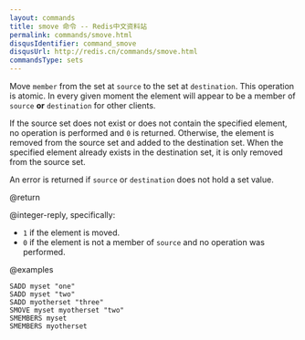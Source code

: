 ```yaml
---
layout: commands
title: smove 命令 -- Redis中文资料站
permalink: commands/smove.html
disqusIdentifier: command_smove
disqusUrl: http://redis.cn/commands/smove.html
commandsType: sets
---
```


Move `member` from the set at `source` to the set at `destination`.
This operation is atomic.
In every given moment the element will appear to be a member of `source` **or**
`destination` for other clients.

If the source set does not exist or does not contain the specified element, no
operation is performed and `0` is returned.
Otherwise, the element is removed from the source set and added to the
destination set.
When the specified element already exists in the destination set, it is only
removed from the source set.

An error is returned if `source` or `destination` does not hold a set value.

@return

@integer-reply, specifically:

* `1` if the element is moved.
* `0` if the element is not a member of `source` and no operation was performed.

@examples

```cli
SADD myset "one"
SADD myset "two"
SADD myotherset "three"
SMOVE myset myotherset "two"
SMEMBERS myset
SMEMBERS myotherset
```
